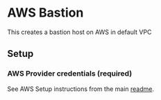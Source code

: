 # AWS Bastion

This creates a bastion host on AWS in default VPC

## Setup

### AWS Provider credentials (required)

See AWS Setup instructions from the main [readme](../../../../readme.md).
